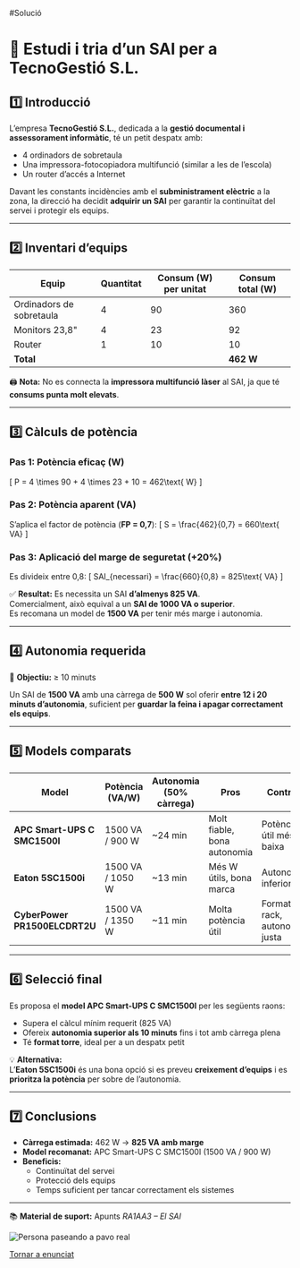 #Solució 


# 🔋 Estudi i tria d’un SAI per a TecnoGestió S.L.

## 1️⃣ Introducció

L’empresa **TecnoGestió S.L.**, dedicada a la **gestió documental i assessorament informàtic**, té un petit despatx amb:

- 4 ordinadors de sobretaula  
- Una impressora-fotocopiadora multifunció (similar a les de l’escola)  
- Un router d’accés a Internet  

Davant les constants incidències amb el **subministrament elèctric** a la zona, la direcció ha decidit **adquirir un SAI** per garantir la continuïtat del servei i protegir els equips.

---

## 2️⃣ Inventari d’equips

| Equip | Quantitat | Consum (W) per unitat | Consum total (W) |
|--------|------------|------------------------|------------------|
| Ordinadors de sobretaula | 4 | 90 | 360 |
| Monitors 23,8" | 4 | 23 | 92 |
| Router | 1 | 10 | 10 |
| **Total** | | | **462 W** |

🖨️ **Nota:** No es connecta la **impressora multifunció làser** al SAI, ja que té **consums punta molt elevats**.

---

## 3️⃣ Càlculs de potència

### Pas 1: Potència eficaç (W)
\[
P = 4 \times 90 + 4 \times 23 + 10 = 462\text{ W}
\]

### Pas 2: Potència aparent (VA)
S’aplica el factor de potència (**FP = 0,7**):
\[
S = \frac{462}{0,7} = 660\text{ VA}
\]

### Pas 3: Aplicació del marge de seguretat (+20%)
Es divideix entre 0,8:
\[
SAI_{necessari} = \frac{660}{0,8} = 825\text{ VA}
\]

✅ **Resultat:** Es necessita un SAI **d’almenys 825 VA**.  
Comercialment, això equival a un **SAI de 1000 VA o superior**.  
Es recomana un model de **1500 VA** per tenir més marge i autonomia.

---

## 4️⃣ Autonomia requerida

🎯 **Objectiu:** ≥ 10 minuts

Un SAI de **1500 VA** amb una càrrega de **500 W** sol oferir **entre 12 i 20 minuts d’autonomia**, suficient per **guardar la feina i apagar correctament els equips**.

---

## 5️⃣ Models comparats

| Model | Potència (VA/W) | Autonomia (50% càrrega) | Pros | Contres |
|--------|------------------|--------------------------|------|----------|
| **APC Smart-UPS C SMC1500I** | 1500 VA / 900 W | ~24 min | Molt fiable, bona autonomia | Potència útil més baixa |
| **Eaton 5SC1500i** | 1500 VA / 1050 W | ~13 min | Més W útils, bona marca | Autonomia inferior |
| **CyberPower PR1500ELCDRT2U** | 1500 VA / 1350 W | ~11 min | Molta potència útil | Format rack, autonomia justa |

---

## 6️⃣ Selecció final

Es proposa el **model APC Smart-UPS C SMC1500I** per les següents raons:

- Supera el càlcul mínim requerit (825 VA)  
- Ofereix **autonomia superior als 10 minuts** fins i tot amb càrrega plena  
- Té **format torre**, ideal per a un despatx petit  

💡 **Alternativa:**  
L’**Eaton 5SC1500i** és una bona opció si es preveu **creixement d’equips** i es **prioritza la potència** per sobre de l’autonomia.

---

## 7️⃣ Conclusions

- **Càrrega estimada:** 462 W → **825 VA amb marge**  
- **Model recomanat:** APC Smart-UPS C SMC1500I (1500 VA / 900 W)  
- **Beneficis:**  
  - Continuïtat del servei  
  - Protecció dels equips  
  - Temps suficient per tancar correctament els sistemes

---

📚 **Material de suport:** Apunts *RA1AA3 – El SAI*

![Persona paseando a pavo real](img/imatge01.png)

[Tornar a enunciat](README.md)
